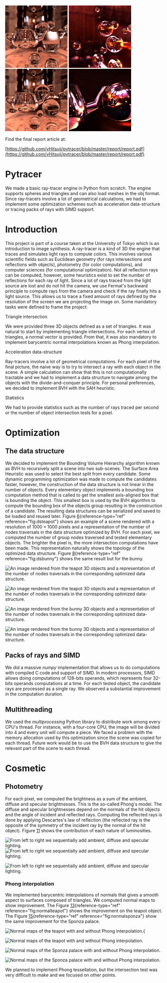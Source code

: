 ![](/img/resized000.png)
![](/img/resized001.png)
![](/img/resized002.png)
![](/img/resized003.png)

Find the final report article at:

[https://github.com/vHitsuji/pytracer/blob/master/report/report.pdf](https://github.com/vHitsuji/pytracer/blob/master/report/report.pdf)

# Pytracer
  We made a basic ray-tracer engine in Python from scratch. The engine
  supports spheres and triangles and can also load meshes in the obj
  format. Since ray-tracers involve a lot of geometrical calculations,
  we had to implement some optimization schemes such as acceleration
  data-structure or tracing packs of rays with SIMD support.



Introduction
============

This project is part of a course taken at the University of Tokyo which
is an introduction to image synthesis. A ray-tracer is a kind of 3D
the engine that traces and simulates light rays to compute colors. This
involves various scientific fields such as Euclidean geometry (for rays
intersections and reflections with objects), photometry (for color
computations), and computer sciences (for computational optimization).
Not all reflection rays can be computed, however, some heuristics
exist to set the number of reflections for each ray of light. Since a
lot of rays traced from the light source are lost and do not hit the
camera, we use Fermat's backward principle to compute rays from the
camera and check if the ray finally hits a light source. This allows us
to trace a fixed amount of rays defined by the resolution of the screen
we are projecting the image on. Some mandatory tasks were defined to
frame the project:

Triangle intersection

 We were provided three 3D objects defined as a set of triangles. It
    was natural to start by implementing triangle intersections. For
    each vertex of triangles, a normal vector is provided. From that, it
    was also mandatory to implement barycentric normal interpolations
    known as Phong interpolation.

Acceleration data-structure

 Ray-tracers involve a lot of geometrical computations. For each
    pixel of the final picture, the naive way is to try to intersect a
    ray with each object in the scene. A simple calculation can show
    that this is not computationally tractable and we had to implement a
    data structure to navigate among the objects with the
    divide-and-conquer principle. For personal preferences, we decided
    to implement BVH with the SAH heuristic.

Statistics

We had to provide statistics such as the number of rays traced per
    second or the number of object intersection tests for a pixel.


Optimization
============

The data structure 
------------------

We decided to implement the Bounding Volume Hierarchy algorithm known as
BVH to recursively split a scene into two sub-scenes. The Surface Area
Heuristic was used to select the best split from every candidate. Some
dynamic programming optimization was made to compute the candidates
faster, however, the construction of the data structure is not linear in
the number of objects. Every elementary object implements a bounding box
computation method that is called to get the smallest axis-aligned box
that is bounding the object. This smallest box is used by the BVH
algorithm to compute the bounding box of the objects group resulting in
the construction of a candidate. The resulting data structures can be
serialized and saved to be loaded and reused later.
Figure [6](#fig:dsteapot){reference-type="ref" reference="fig:dsteapot"}
shows an example of a scene rendered with a resolution of
$1000\times1000$ pixels and a representation of the number of nodes
traversals in the data structure optimized by BVH. For each pixel, we
computed the number of group nodes traversed and tested elementary
objects. The brighter the pixel is, the more intersection computations
have been made. This representation naturally shows the topology of the
optimized data structure. Figure [8](#fig:dsbunny){reference-type="ref"
reference="fig:dsbunny"} shows the same result but for the bunny.

![An image rendered from the teapot 3D objects and a representation of
the number of nodes traversals in the corresponding optimized
data structure.](report/img/teapot.png)

![An image rendered from the teapot 3D objects and a representation of
the number of nodes traversals in the corresponding optimized
data-structure.](report/img/tbteapot.png)

![An image rendered from the bunny 3D objects and a representation of
the number of nodes traversals in the corresponding optimized
data-structure.](report/img/bunny.png)

![An image rendered from the bunny 3D objects and a representation of
the number of nodes traversals in the corresponding optimized
data-structure.](report/img/tbbunny.png)

Packs of rays and SIMD 
----------------------

We did a massive *numpy* implementation that allows us to do
computations with compiled C code and support of SIMD. In modern
processors, SIMD allows doing computations of 128-bits operands, which
represents four 32-bits operands computations at a time. For each tested
object, the candidate rays are processed as a single ray. We observed a
substantial improvement in the computation duration.

Multithreading 
--------------

We used the *multiprocessing* Python library to distribute work among
every CPU's thread. For instance, with a four-core CPU, the image will
be divided into 4 and every unit will compute a piece. We faced a
problem with the memory allocation used by this optimization since the
scene was copied for each thread. Future work would be to use the BVH
data structure to give the relevant part of the scene to each thread.

Cosmetic
========

Photometry 
----------

For each pixel, we computed the brightness as a sum of the ambient, 
diffuse and specular brightnesses. This is the so-called Phong's model.
The diffuse and specular brightnesses depend on the normals of the hit
objects and the angle of incident and reflected rays. Computing the
reflected rays is done by applying Descartes's law of reflection
(the reflected ray is the opposite of the symmetry of the incident ray
by the normal of the hit object).
Figure [11](#fig:lightteapot) shows the contribution of each nature of
luminosities.

![From left to right we sequentially add ambient, diffuse and specular
lighting.](report/img/ambientteapot.png)
![From left to right we sequentially add ambient, diffuse and specular
lighting.](report/img/diffuseteapot.png)

![From left to right we sequentially add ambient, diffuse and specular
lighting.](report/img/specularteapot.png)

### Phong interpolation 

We implemented barycentric interpolations of normals that gives a smooth
aspect to surfaces composed of triangles. We computed normal maps to
show improvement. The
Figure [13](#fig:normalteapot){reference-type="ref"
reference="fig:normalteapot"} shows the improvement on the teapot
object. The Figure [15](#fig:normalsponza){reference-type="ref"
reference="fig:normalsponza"} show the same improvement for the Sponza
palace.

![Normal maps of the teapot with and without Phong
interpolation.](report/img/nnteapot.png){

![Normal maps of the teapot with and without Phong
interpolation.](report/img/nteapot.png)

![Normal maps of the Sponza palace with and without Phong
interpolation.](report/img/nnsponza.png)

![Normal maps of the Sponza palace with and without Phong
interpolation.](report/img/nsponza.png)

We planned to implement Phong tessellation, but the intersection test
was very difficult to make and we focused on other points.

